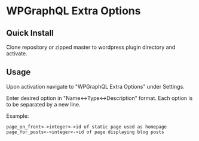 # WPGraphQL Extra Options

## Quick Install
Clone repository or zipped master to wordpress plugin directory and activate.

## Usage 
Upon activation navigate to "WPGraphQL Extra Options" under Settings.

Enter desired option in "Name<->Type<->Description" format. Each option is to be separated by a new line. 

Example:

```
page_on_front<->integer<->id of static page used as homepage
page_for_posts<->integer<->id of page displaying blog posts
```